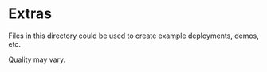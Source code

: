 # Extras

Files in this directory could be used to create example deployments, demos, etc.

Quality may vary.
